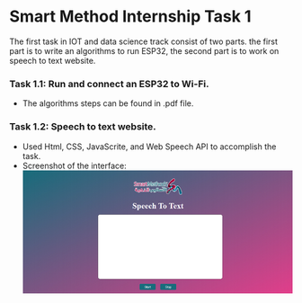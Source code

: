 # Smart Method Internship Task 1

The first task in IOT and data science track consist of two parts.
the first part is to write an algorithms to run ESP32, the second part is to work on speech to text website.

### Task 1.1: Run and connect an ESP32 to Wi-Fi.
- The algorithms steps can be found in .pdf file. 

### Task 1.2: Speech to text website.
- Used Html, CSS, JavaScrite, and Web Speech API to accomplish the task.
- Screenshot of the interface:
![](Task1.2/image.png)






